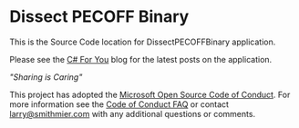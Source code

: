 # Dissect PECOFF Binary #
This is the Source Code location for DissectPECOFFBinary application. 

Please see the [C# For 
You](http://www.csharp4u.com/search/label/DissectPCOFFBinary) 
blog for the latest posts on the application.

*"Sharing is Caring"*

This project has adopted the 
[Microsoft Open Source Code of 
Conduct](https://opensource.microsoft.com/codeofconduct/). 
For more information see the 
[Code of Conduct 
FAQ](https://opensource.microsoft.com/codeofconduct/faq/) or contact 
[larry@smithmier.com](mailto:larry@smithmier.com) 
with any additional questions or comments.
